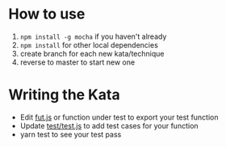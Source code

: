 # How to use

1. `npm install -g mocha` if you haven't already
2. `npm install` for other local dependencies
3. create branch for each new kata/technique
4. reverse to master to start new one

# Writing the Kata

- Edit [fut.js](fut.js) or function under test to export your test function
- Update [test/test.js](test/test.js) to add test cases for your function
- yarn test to see your test pass